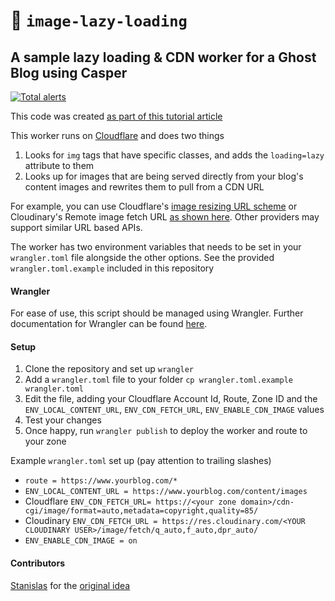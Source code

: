 # 👷 `image-lazy-loading` 
## A sample lazy loading & CDN worker for a Ghost Blog using Casper
[![Total alerts](https://img.shields.io/lgtm/alerts/g/Vortexmind/image-lazy-loading.svg?logo=lgtm&logoWidth=18)](https://lgtm.com/projects/g/Vortexmind/image-lazy-loading/alerts/)

This code was created [as part of this tutorial article](https://www.paolotagliaferri.com/how-to-make-ghost-blog-super-fast-page-experience/)

This worker runs on [Cloudflare](https://workers.cloudflare.com/) and does two things

1. Looks for `img` tags that have specific classes, and adds the `loading=lazy` attribute to them
2. Looks up for images that are being served directly from your blog's content images and rewrites them to pull from a CDN URL

For example, you can use Cloudflare's [image resizing URL scheme](https://developers.cloudflare.com/images/about) or Cloudinary's Remote image fetch URL [as shown here](https://cloudinary.com/documentation/fetch_remote_images#remote_image_fetch_url). Other providers may support similar URL based APIs.

The worker has two environment variables that needs to be set in your `wrangler.toml` file alongside the other options.
See the provided `wrangler.toml.example` included in this repository

#### Wrangler

For ease of use, this script should be managed using Wrangler.
Further documentation for Wrangler can be found [here](https://developers.cloudflare.com/workers/tooling/wrangler).

#### Setup

1. Clone the repository and set up `wrangler`
2. Add a `wrangler.toml` file to your folder `cp wrangler.toml.example wrangler.toml`
3. Edit the file, adding your Cloudflare Account Id, Route, Zone ID and the `ENV_LOCAL_CONTENT_URL`, `ENV_CDN_FETCH_URL`, `ENV_ENABLE_CDN_IMAGE` values
4. Test your changes
5. Once happy, run `wrangler publish` to deploy the worker and route to your zone

Example `wrangler.toml` set up (pay attention to trailing slashes)
* `route = https://www.yourblog.com/*` 
* `ENV_LOCAL_CONTENT_URL = https://www.yourblog.com/content/images`
* Cloudflare `ENV_CDN_FETCH_URL= https://<your zone domain>/cdn-cgi/image/format=auto,metadata=copyright,quality=85/`
* Cloudinary `ENV_CDN_FETCH_URL = https://res.cloudinary.com/<YOUR CLOUDINARY USER>/image/fetch/q_auto,f_auto,dpr_auto/`
* `ENV_ENABLE_CDN_IMAGE = on`


#### Contributors

[Stanislas](https://github.com/angristan/) for the [original idea](https://stanislas.blog/2020/05/native-image-lazy-loading-ghost-cloudflare-worker/) 
